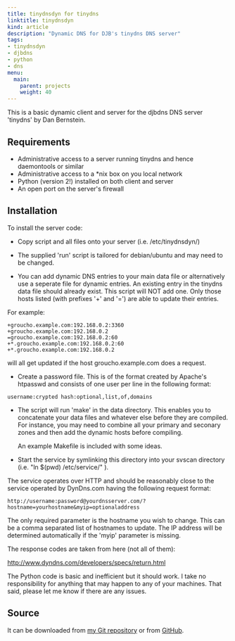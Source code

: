 ```yaml
---
title: tinydnsdyn for tinydns
linktitle: tinydnsdyn
kind: article
description: "Dynamic DNS for DJB's tinydns DNS server"
tags:
- tinydnsdyn
- djbdns
- python
- dns
menu:
  main:
    parent: projects
    weight: 40
---
```


This is a basic dynamic client and server for the djbdns DNS server 'tinydns'
by Dan Bernstein.

<!--more-->

## Requirements

* Administrative access to a server running tinydns and hence
  daemontools or similar
* Administrative access to a \*nix box on you local network
* Python (version 2!) installed on both client and server
* An open port on the server's firewall

## Installation

To install the server code:

* Copy script and all files onto your server (i.e. /etc/tinydnsdyn/)

* The supplied 'run' script is tailored for debian/ubuntu and may need to be
   changed.

* You can add dynamic DNS entries to your main data file or alternatively use
a seperate file for dynamic entries. An existing entry in the tinydns data file
should already exist. This script will NOT add one. Only those hosts listed
(with prefixes '+' and '=') are able to update their entries.

For example:

~~~
+groucho.example.com:192.168.0.2:3360
+groucho.example.com:192.168.0.2
=groucho.example.com:192.168.0.2:60
+*.groucho.example.com:192.168.0.2:60
+*.groucho.example.com:192.168.0.2
~~~

will all get updated if the host groucho.example.com does a request.

* Create a password file. This is of the format created by Apache's htpasswd
   and consists of one user per line in the following format:

~~~
username:crypted hash:optional,list,of,domains
~~~

- The script will run 'make' in the data directory. This enables you to
   concatenate your data files and whatever else before they are compiled. For
   instance, you may need to combine all your primary and seconary zones and
   then add the dynamic hosts before compiling.

   An example Makefile is included with some ideas.

- Start the service by symlinking this directory into your svscan directory
   (i.e. "ln $(pwd) /etc/service/" ).


The service operates over HTTP and should be reasonably close to the service
operated by DynDns.com having the following request format:

~~~
http://username:password@yourdnsserver.com/?hostname=yourhostname&myip=optionaladdress
~~~

The only required parameter is the hostname you wish to change. This can be a
comma separated list of hostnames to update. The IP address will be determined
automatically if the 'myip' parameter is missing.

The response codes are taken from here (not all of them):

<http://www.dyndns.com/developers/specs/return.html>

The Python code is basic and inefficient but it should work. I take no
responsibility for anything that may happen to any of your machines.
That said, please let me know if there are any issues.

## Source

It can be downloaded from [my Git
repository](http://git.userspace.com.au/tinydnsdyn/) or from
[GitHub](https://github.com/felix/tinydnsdyn).
